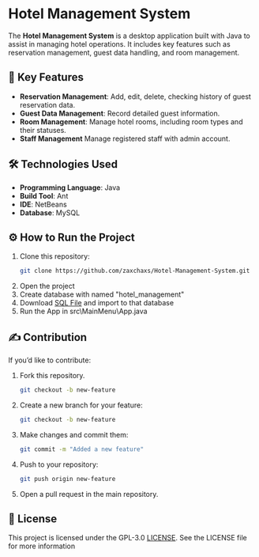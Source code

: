 # Hotel Management System

The **Hotel Management System** is a desktop application built with Java to assist in managing hotel operations. It includes key features such as reservation management, guest data handling, and room management.

## 🎯 Key Features
- **Reservation Management**: Add, edit, delete, checking history of guest reservation data.
- **Guest Data Management**: Record detailed guest information.
- **Room Management**: Manage hotel rooms, including room types and their statuses.
- **Staff Management** Manage registered staff with admin account.

## 🛠️ Technologies Used
- **Programming Language**: Java
- **Build Tool**: Ant
- **IDE**: NetBeans
- **Database**: MySQL


## ⚙️ How to Run the Project
1. Clone this repository:
   ```bash
   git clone https://github.com/zaxchaxs/Hotel-Management-System.git
2. Open the project
3. Create database with named "hotel_management"
4. Download [SQL File](hotel_management.sql) and import to that database
5. Run the App in
   src\MainMenu\App.java

## ✍️ Contribution
If you’d like to contribute:

1. Fork this repository.
   ```bash
   git checkout -b new-feature
2. Create a new branch for your feature:
   ```bash
   git checkout -b new-feature
3. Make changes and commit them:
   ```bash
   git commit -m "Added a new feature"  
4. Push to your repository:
   ```bash
   git push origin new-feature
5. Open a pull request in the main repository.

## 📜 License
This project is licensed under the GPL-3.0 [LICENSE](LICENSE). See the LICENSE file for more information
